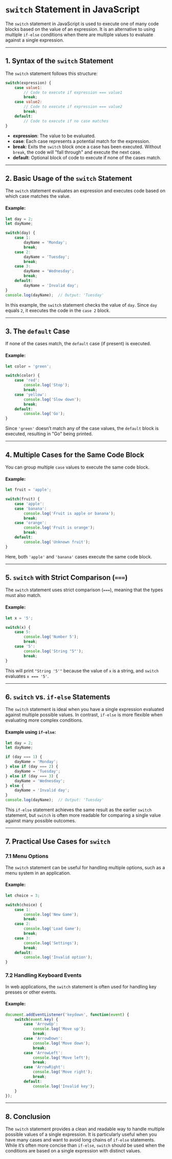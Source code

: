 # `switch` Statement in JavaScript

The `switch` statement in JavaScript is used to execute one of many code blocks based on the value of an expression. It is an alternative to using multiple `if-else` conditions when there are multiple values to evaluate against a single expression.

---

## 1. Syntax of the `switch` Statement

The `switch` statement follows this structure:

```js
switch(expression) {
    case value1:
        // Code to execute if expression === value1
        break;
    case value2:
        // Code to execute if expression === value2
        break;
    default:
        // Code to execute if no case matches
}
```

- **expression**: The value to be evaluated.
- **case**: Each case represents a potential match for the expression.
- **break**: Exits the `switch` block once a case has been executed. Without `break`, the code will "fall through" and execute the next case.
- **default**: Optional block of code to execute if none of the cases match.

---

## 2. Basic Usage of the `switch` Statement

The `switch` statement evaluates an expression and executes code based on which case matches the value.

#### Example:

```js
let day = 2;
let dayName;

switch(day) {
    case 1:
        dayName = 'Monday';
        break;
    case 2:
        dayName = 'Tuesday';
        break;
    case 3:
        dayName = 'Wednesday';
        break;
    default:
        dayName = 'Invalid day';
}
console.log(dayName);  // Output: 'Tuesday'
```

In this example, the `switch` statement checks the value of `day`. Since `day` equals `2`, it executes the code in the `case 2` block.

---

## 3. The `default` Case

If none of the cases match, the `default` case (if present) is executed.

#### Example:

```js
let color = 'green';

switch(color) {
    case 'red':
        console.log('Stop');
        break;
    case 'yellow':
        console.log('Slow down');
        break;
    default:
        console.log('Go');
}
```

Since `'green'` doesn’t match any of the case values, the `default` block is executed, resulting in "Go" being printed.

---

## 4. Multiple Cases for the Same Code Block

You can group multiple `case` values to execute the same code block.

#### Example:

```js
let fruit = 'apple';

switch(fruit) {
    case 'apple':
    case 'banana':
        console.log('Fruit is apple or banana');
        break;
    case 'orange':
        console.log('Fruit is orange');
        break;
    default:
        console.log('Unknown fruit');
}
```

Here, both `'apple'` and `'banana'` cases execute the same code block.

---

## 5. `switch` with Strict Comparison (`===`)

The `switch` statement uses strict comparison (`===`), meaning that the types must also match. 

#### Example:

```js
let x = '5';

switch(x) {
    case 5:
        console.log('Number 5');
        break;
    case '5':
        console.log('String "5"');
        break;
}
```

This will print `"String '5'"` because the value of `x` is a string, and `switch` evaluates `x === '5'`.

---

## 6. `switch` vs. `if-else` Statements

The `switch` statement is ideal when you have a single expression evaluated against multiple possible values. In contrast, `if-else` is more flexible when evaluating more complex conditions.

#### Example using `if-else`:

```js
let day = 2;
let dayName;

if (day === 1) {
    dayName = 'Monday';
} else if (day === 2) {
    dayName = 'Tuesday';
} else if (day === 3) {
    dayName = 'Wednesday';
} else {
    dayName = 'Invalid day';
}
console.log(dayName);  // Output: 'Tuesday'
```

This `if-else` statement achieves the same result as the earlier `switch` statement, but `switch` is often more readable for comparing a single value against many possible outcomes.

---

## 7. Practical Use Cases for `switch`

### 7.1 Menu Options

The `switch` statement can be useful for handling multiple options, such as a menu system in an application.

#### Example:

```js
let choice = 3;

switch(choice) {
    case 1:
        console.log('New Game');
        break;
    case 2:
        console.log('Load Game');
        break;
    case 3:
        console.log('Settings');
        break;
    default:
        console.log('Invalid option');
}
```

### 7.2 Handling Keyboard Events

In web applications, the `switch` statement is often used for handling key presses or other events.

#### Example:

```js
document.addEventListener('keydown', function(event) {
    switch(event.key) {
        case 'ArrowUp':
            console.log('Move up');
            break;
        case 'ArrowDown':
            console.log('Move down');
            break;
        case 'ArrowLeft':
            console.log('Move left');
            break;
        case 'ArrowRight':
            console.log('Move right');
            break;
        default:
            console.log('Invalid key');
    }
});
```

---

## 8. Conclusion

The `switch` statement provides a clean and readable way to handle multiple possible values of a single expression. It is particularly useful when you have many cases and want to avoid long chains of `if-else` statements. While it’s often more concise than `if-else`, `switch` should be used when the conditions are based on a single expression with distinct values.